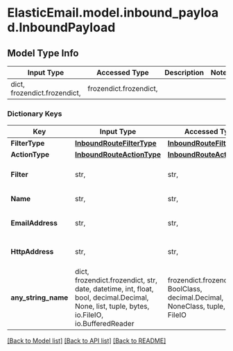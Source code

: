 # ElasticEmail.model.inbound_payload.InboundPayload

## Model Type Info
Input Type | Accessed Type | Description | Notes
------------ | ------------- | ------------- | -------------
dict, frozendict.frozendict,  | frozendict.frozendict,  |  | 

### Dictionary Keys
Key | Input Type | Accessed Type | Description | Notes
------------ | ------------- | ------------- | ------------- | -------------
**FilterType** | [**InboundRouteFilterType**](InboundRouteFilterType.md) | [**InboundRouteFilterType**](InboundRouteFilterType.md) |  | 
**ActionType** | [**InboundRouteActionType**](InboundRouteActionType.md) | [**InboundRouteActionType**](InboundRouteActionType.md) |  | 
**Filter** | str,  | str,  | Filter of the inbound data | 
**Name** | str,  | str,  | Name of this route | 
**EmailAddress** | str,  | str,  | Email to forward the inbound to | [optional] 
**HttpAddress** | str,  | str,  | Address to notify about the inbound | [optional] 
**any_string_name** | dict, frozendict.frozendict, str, date, datetime, int, float, bool, decimal.Decimal, None, list, tuple, bytes, io.FileIO, io.BufferedReader | frozendict.frozendict, str, BoolClass, decimal.Decimal, NoneClass, tuple, bytes, FileIO | any string name can be used but the value must be the correct type | [optional]

[[Back to Model list]](../../README.md#documentation-for-models) [[Back to API list]](../../README.md#documentation-for-api-endpoints) [[Back to README]](../../README.md)

